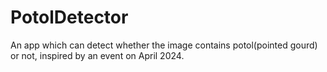 # PotolDetector
An app which can detect whether the image contains potol(pointed gourd) or not, inspired by an event on April 2024.
